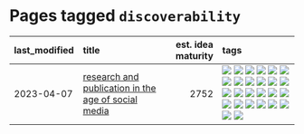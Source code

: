 # Pages tagged `discoverability`

|last_modified|title|est. idea maturity|tags
|:---|:---|---:|:---|
|2023-04-07|[research and publication in the age of social media](../research-and-social.md)|2752|[![](https://img.shields.io/badge/tag-arxiv-22d494)](../tags/arxiv.md) [![](https://img.shields.io/badge/tag-citation-90446b)](../tags/citation.md) [![](https://img.shields.io/badge/tag-corrections-35d2ce)](../tags/corrections.md) [![](https://img.shields.io/badge/tag-credit-8e95e2)](../tags/credit.md) [![](https://img.shields.io/badge/tag-curation-be4650)](../tags/curation.md) [![](https://img.shields.io/badge/tag-discoverability-3f3dc3)](../tags/discoverability.md) [![](https://img.shields.io/badge/tag-discussion-8a140)](../tags/discussion.md) [![](https://img.shields.io/badge/tag-feed-cdef47)](../tags/feed.md) [![](https://img.shields.io/badge/tag-git-76bb24)](../tags/git.md) [![](https://img.shields.io/badge/tag-git-76bb24)](../tags/git.md) [![](https://img.shields.io/badge/tag-historyofscience-99b5f2)](../tags/historyofscience.md) [![](https://img.shields.io/badge/tag-mastodon-d46ff4)](../tags/mastodon.md) [![](https://img.shields.io/badge/tag-openreview-faa2fc)](../tags/openreview.md) [![](https://img.shields.io/badge/tag-paperswithcode-1ee399)](../tags/paperswithcode.md) [![](https://img.shields.io/badge/tag-platform-49fd1a)](../tags/platform.md) [![](https://img.shields.io/badge/tag-publication-752fd7)](../tags/publication.md) [![](https://img.shields.io/badge/tag-reproducibility-6edb5)](../tags/reproducibility.md) [![](https://img.shields.io/badge/tag-research-f1c85)](../tags/research.md) [![](https://img.shields.io/badge/tag-retractions-2229ca)](../tags/retractions.md) [![](https://img.shields.io/badge/tag-search-3b815)](../tags/search.md) [![](https://img.shields.io/badge/tag-socialmedia-3b18a)](../tags/socialmedia.md) [![](https://img.shields.io/badge/tag-stackoverflow-957448)](../tags/stackoverflow.md) [![](https://img.shields.io/badge/tag-subscription-936135)](../tags/subscription.md) [![](https://img.shields.io/badge/tag-transparency-4d5a4)](../tags/transparency.md) [![](https://img.shields.io/badge/tag-twitter-deeba9)](../tags/twitter.md) [![](https://img.shields.io/badge/tag-validation-c456a9)](../tags/validation.md)|
